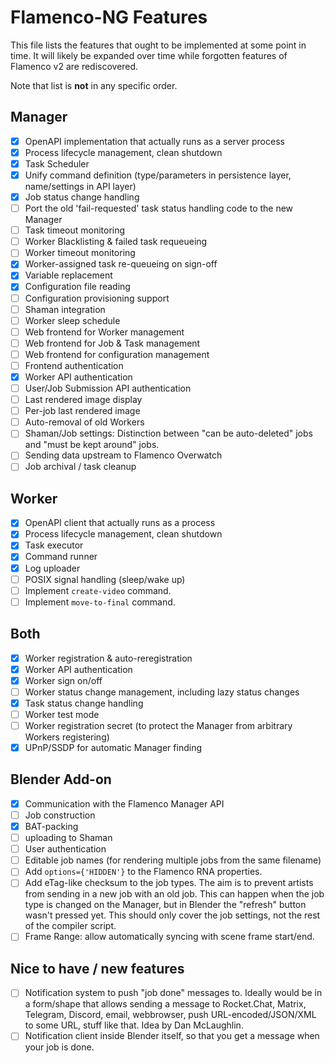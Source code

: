 # Flamenco-NG Features

This file lists the features that ought to be implemented at some point in time.
It will likely be expanded over time while forgotten features of Flamenco v2 are
rediscovered.

Note that list is **not** in any specific order.

## Manager

- [x] OpenAPI implementation that actually runs as a server process
- [x] Process lifecycle management, clean shutdown
- [x] Task Scheduler
- [x] Unify command definition (type/parameters in persistence layer, name/settings in API layer)
- [x] Job status change handling
- [ ] Port the old 'fail-requested' task status handling code to the new Manager
- [ ] Task timeout monitoring
- [ ] Worker Blacklisting & failed task requeueing
- [ ] Worker timeout monitoring
- [x] Worker-assigned task re-queueing on sign-off
- [x] Variable replacement
- [x] Configuration file reading
- [ ] Configuration provisioning support
- [ ] Shaman integration
- [ ] Worker sleep schedule
- [ ] Web frontend for Worker management
- [ ] Web frontend for Job & Task management
- [ ] Web frontend for configuration management
- [ ] Frontend authentication
- [x] Worker API authentication
- [ ] User/Job Submission API authentication
- [ ] Last rendered image display
- [ ] Per-job last rendered image
- [ ] Auto-removal of old Workers
- [ ] Shaman/Job settings: Distinction between "can be auto-deleted" jobs and "must be kept around" jobs.
- [ ] Sending data upstream to Flamenco Overwatch
- [ ] Job archival / task cleanup

## Worker

- [x] OpenAPI client that actually runs as a process
- [x] Process lifecycle management, clean shutdown
- [x] Task executor
- [x] Command runner
- [x] Log uploader
- [ ] POSIX signal handling (sleep/wake up)
- [ ] Implement `create-video` command.
- [ ] Implement `move-to-final` command.

## Both

- [x] Worker registration & auto-reregistration
- [x] Worker API authentication
- [x] Worker sign on/off
- [ ] Worker status change management, including lazy status changes
- [x] Task status change handling
- [ ] Worker test mode
- [ ] Worker registration secret (to protect the Manager from arbitrary Workers registering)
- [x] UPnP/SSDP for automatic Manager finding

## Blender Add-on

- [x] Communication with the Flamenco Manager API
- [ ] Job construction
- [x] BAT-packing
- [ ] uploading to Shaman
- [ ] User authentication
- [ ] Editable job names (for rendering multiple jobs from the same filename)
- [ ] Add `options={'HIDDEN'}` to the Flamenco RNA properties.
- [ ] Add eTag-like checksum to the job types. The aim is to prevent artists from sending in a new job with an old job. This can happen when the job type is changed on the Manager, but in Blender the "refresh" button wasn't pressed yet. This should only cover the job settings, not the rest of the compiler script.
- [ ] Frame Range: allow automatically syncing with scene frame start/end.

## Nice to have / new features

- [ ] Notification system to push "job done" messages to. Ideally would be in a form/shape that allows sending a message to Rocket.Chat, Matrix, Telegram, Discord, email, webbrowser, push URL-encoded/JSON/XML to some URL, stuff like that. Idea by Dan McLaughlin.
- [ ] Notification client inside Blender itself, so that you get a message when your job is done.

